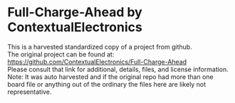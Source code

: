 
# Full-Charge-Ahead by ContextualElectronics  
This is a harvested standardized copy of a project from github.  
The original project can be found at:  
https://github.com/ContextualElectronics/Full-Charge-Ahead  
Please consult that link for additional, details, files, and license information.  
Note: It was auto harvested and if the original repo had more than one board file or anything out of the ordinary the files here are likely not representative.  
    